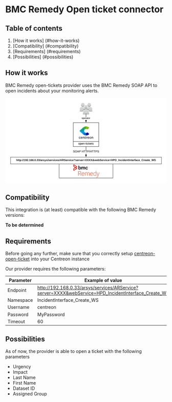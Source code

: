 # BMC Remedy Open ticket connector

## Table of contents
1. [How it works] (#how-it-works)
2. [Compatibility] (#compatibility)
3. [Requirements] (#requirements)
4. [Possibilities] (#possibilities)

## How it works <a name="how-it-works"></a>
BMC Remedy open-tickets provider uses the BMC Remedy SOAP API to open incidents about your monitoring alerts.

![architecture](img/ot-bmc-remedy-architecture.png)

## Compatibility <a name="compatibility"></a>
This integration is (at least) compatible with the following BMC Remedy versions:

**To be determined**

## Requirements
Before going any further, make sure that you correctly setup [centreon-open-ticket](https://documentation.centreon.com/docs/centreon-open-tickets/en/latest/installation/index.html)
into your Centreon instance

Our provider requires the following parameters:

| Parameter | Example of value |
| --------- | ---------------- |
| Endpoint | http://192.168.0.33/arsys/services/ARService?server=XXXX&webService=HPD_IncidentInterface_Create_WS |
| Namespace | IncidentInterface_Create_WS |
| Username | centreon |
| Password | MyPassword |
| Timeout | 60 |

## Possibilities <a name="possibilities"></a>
As of now, the provider is able to open a ticket with the following parameters

- Urgency
- Impact
- Last Name
- First Name
- Dataset ID
- Assigned Group
